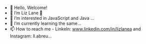 - 👋 Hello, Welcome!
- 💞️ I’m Liz Lane 💞️
- 👀 I’m interested in JavaScript and Java ...
- 🌱 I’m currently learning the same...
- 📫 How to reach me - LinkeIn: www.linkedin.com/in/lizlanea and Instagram: ll.abreu...

<!---
Laneads/Laneads is a ✨ special ✨ repository because its `README.md` (this file) appears on your GitHub profile.
You can click the Preview link to take a look at your changes.
--->
